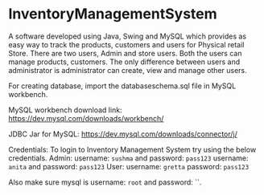 # InventoryManagementSystem
A software developed using Java, Swing and MySQL which provides as easy way to track the products, customers and users for Physical retail Store.
  There are two users, Admin and store users. Both the users can manage products, customers.
  The only difference between users and administrator is administrator can create, view and manage other users.

For creating database, import the databaseschema.sql file in MySQL workbench.

MySQL workbench download link:
https://dev.mysql.com/downloads/workbench/

JDBC Jar for MySQL:
https://dev.mysql.com/downloads/connector/j/

Credentials:
To login to Inventory Management System try using the below credentials. 
Admin:
username: `sushma` and password: `pass123`
username: `anita` and password: `pass123`
User:
username: `gretta` password: `pass123`

Also make sure mysql is username: `root` and password: ``.

